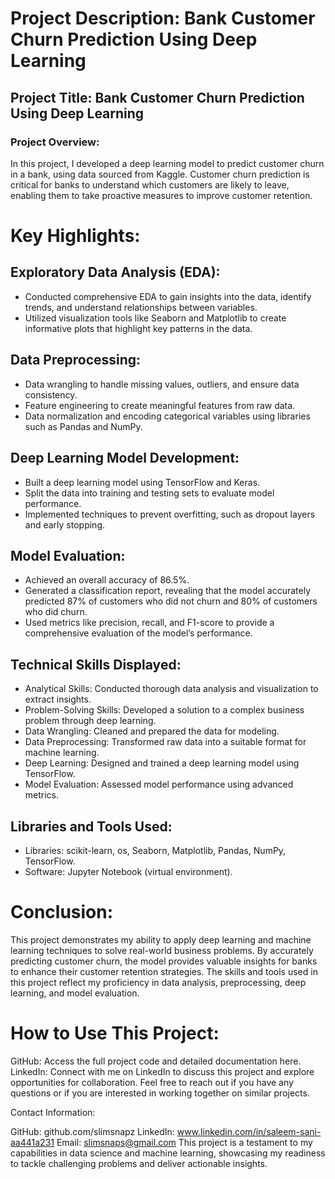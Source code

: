# Project Description: Bank Customer Churn Prediction Using Deep Learning
## Project Title: Bank Customer Churn Prediction Using Deep Learning

### Project Overview:
In this project, I developed a deep learning model to predict customer churn in a bank, using data sourced from Kaggle. Customer churn prediction is critical for banks to understand which customers are likely to leave, enabling them to take proactive measures to improve customer retention.

# Key Highlights:
## Exploratory Data Analysis (EDA):

* Conducted comprehensive EDA to gain insights into the data, identify trends, and understand relationships between variables.
* Utilized visualization tools like Seaborn and Matplotlib to create informative plots that highlight key patterns in the data.
## Data Preprocessing:

* Data wrangling to handle missing values, outliers, and ensure data consistency.
* Feature engineering to create meaningful features from raw data.
* Data normalization and encoding categorical variables using libraries such as Pandas and NumPy.
## Deep Learning Model Development:

* Built a deep learning model using TensorFlow and Keras.
* Split the data into training and testing sets to evaluate model performance.
* Implemented techniques to prevent overfitting, such as dropout layers and early stopping.
## Model Evaluation:

* Achieved an overall accuracy of 86.5%.
* Generated a classification report, revealing that the model accurately predicted 87% of customers who did not churn and 80% of customers who did churn.
* Used metrics like precision, recall, and F1-score to provide a comprehensive evaluation of the model’s performance.
## Technical Skills Displayed:

* Analytical Skills: Conducted thorough data analysis and visualization to extract insights.
* Problem-Solving Skills: Developed a solution to a complex business problem through deep learning.
* Data Wrangling: Cleaned and prepared the data for modeling.
* Data Preprocessing: Transformed raw data into a suitable format for machine learning.
* Deep Learning: Designed and trained a deep learning model using TensorFlow.
* Model Evaluation: Assessed model performance using advanced metrics.
## Libraries and Tools Used:

* Libraries: scikit-learn, os, Seaborn, Matplotlib, Pandas, NumPy, TensorFlow.
* Software: Jupyter Notebook (virtual environment).
# Conclusion:
This project demonstrates my ability to apply deep learning and machine learning techniques to solve real-world business problems. By accurately predicting customer churn, the model provides valuable insights for banks to enhance their customer retention strategies. The skills and tools used in this project reflect my proficiency in data analysis, preprocessing, deep learning, and model evaluation.

# How to Use This Project:
GitHub: Access the full project code and detailed documentation here.
LinkedIn: Connect with me on LinkedIn to discuss this project and explore opportunities for collaboration.
Feel free to reach out if you have any questions or if you are interested in working together on similar projects.

Contact Information:

GitHub: github.com/slimsnapz
LinkedIn: www.linkedin.com/in/saleem-sani-aa441a231
Email: slimsnaps@gmail.com
This project is a testament to my capabilities in data science and machine learning, showcasing my readiness to tackle challenging problems and deliver actionable insights.
